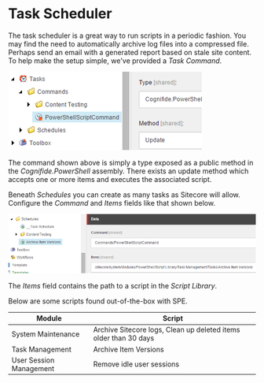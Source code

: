 # Task Scheduler

The task scheduler is a great way to run scripts in a periodic fashion. You may find the need to automatically archive log files into a compressed file. Perhaps send an email with a generated report based on stale site content. To help make the setup simple, we've provided a *Task Command*.

![PowerShell Script Command](images/screenshots/tasks-powershellscriptcommand.png)

The command shown above is simply a type exposed as a public method in the *Cognifide.PowerShell* assembly. There exists an update method which accepts one or more items and executes the associated script.

Beneath *Schedules* you can create as many tasks as Sitecore will allow. Configure the *Command* and *Items* fields like that shown below.

![PowerShell Script Task](images/screenshots/tasks-archiveschedule.png)

The *Items* field contains the path to a script in the *Script Library*. 

Below are some scripts found out-of-the-box with SPE.

| Module | Script |
| ------ | ---- |
| System Maintenance | Archive Sitecore logs, Clean up deleted items older than 30 days |
| Task Management | Archive Item Versions |
| User Session Management | Remove idle user sessions |


